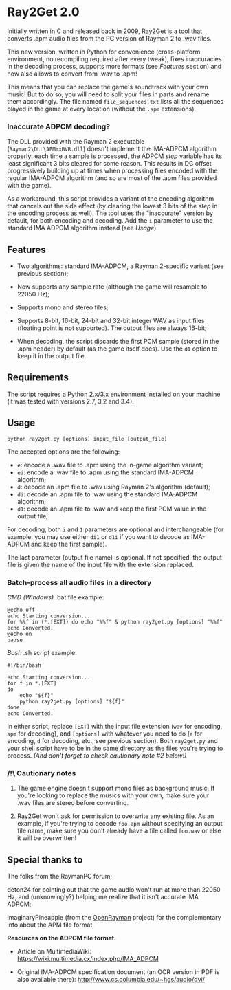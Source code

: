 # Ray2Get 2.0

Initially written in C and released back in 2009, Ray2Get is a tool that converts .apm audio files from the PC version of Rayman 2 to .wav files.

This new version, written in Python for convenience (cross-platform environment, no recompiling required after every tweak), fixes inaccuracies in the decoding process, supports more formats (see *Features* section) and now also allows to convert from .wav to .apm!

This means that you can replace the game's soundtrack with your own music! But to do so, you will need to split your files in parts and rename them accordingly. The file named `file_sequences.txt` lists all the sequences played in the game at every location (without the `.apm` extensions).


### Inaccurate ADPCM decoding?

The DLL provided with the Rayman 2 executable (`Rayman2\DLL\APMmxBVR.dll`) doesn't implement the IMA-ADPCM algorithm properly: each time a sample is processed, the ADPCM *step* variable has its least significant 3 bits cleared for some reason. This results in DC offset progressively building up at times when processing files encoded with the regular IMA-ADPCM algorithm (and so are most of the .apm files provided with the game).

As a workaround, this script provides a variant of the encoding algorithm that cancels out the side effect (by clearing the lowest 3 bits of the *step* in the encoding process as well). The tool uses the "inaccurate" version by default, for both encoding and decoding. Add the `i` parameter to use the standard IMA ADPCM algorithm instead (see *Usage*).


## Features

* Two algorithms: standard IMA-ADPCM, a Rayman 2-specific variant (see previous section);

* Now supports any sample rate (although the game will resample to 22050 Hz);

* Supports mono and stereo files;

* Supports 8-bit, 16-bit, 24-bit and 32-bit integer WAV as input files (floating point is not supported). The output files are always 16-bit;

* When decoding, the script discards the first PCM sample (stored in the .apm header) by default (as the game itself does). Use the `d1` option to keep it in the output file.


## Requirements

The script requires a Python 2.x/3.x environment installed on your machine (it was tested with versions 2.7, 3.2 and 3.4).


## Usage

`python ray2get.py [options] input_file [output_file]`

The accepted options are the following:

* `e`: encode a .wav file to .apm using the in-game algorithm variant;
* `ei`: encode a .wav file to .apm using the standard IMA-ADPCM algorithm;
* `d`: decode an .apm file to .wav using Rayman 2's algorithm (default);
* `di`: decode an .apm file to .wav using the standard IMA-ADPCM algorithm;
* `d1`: decode an .apm file to .wav and keep the first PCM value in the output file;

For decoding, both `i` and `1` parameters are optional and interchangeable (for example, you may use either `di1` or `d1i` if you want to decode as IMA-ADPCM and keep the first sample).

The last parameter (output file name) is optional. If not specified, the output file is given the name of the input file with the extension replaced.


### Batch-process all audio files in a directory

*CMD (Windows)* .bat file example:

```
@echo off
echo Starting conversion...
for %%f in (*.[EXT]) do echo "%%f" & python ray2get.py [options] "%%f"
echo Converted.
@echo on
pause
```

*Bash* .sh script example:

```
#!/bin/bash

echo Starting conversion...
for f in *.[EXT]
do
	echo "${f}"
	python ray2get.py [options] "${f}"
done
echo Converted.
```

In either script, replace `[EXT]` with the input file extension (`wav` for encoding, `apm` for decoding), and `[options]` with whatever you need to do (`e` for encoding, `d` for decoding, etc., see previous section). Both `ray2get.py` and your shell script have to be in the same directory as the files you're trying to process. *(And don't forget to check cautionary note \#2 below!)*


### /!\\ Cautionary notes

1. The game engine doesn't support mono files as background music. If you're looking to replace the musics with your own, make sure your .wav files are stereo before converting.

2. Ray2Get won't ask for permission to overwrite any existing file. As an example, if you're trying to decode `foo.apm` without specifying an output file name, make sure you don't already have a file called `foo.wav` or else it will be overwritten!


## Special thanks to

The folks from the RaymanPC forum;

deton24 for pointing out that the game audio won't run at more than 22050 Hz, and (unknowingly?) helping me realize that it isn't accurate IMA ADPCM;

imaginaryPineapple (from the [OpenRayman](https://github.com/imaginaryPineapple/OpenRayman) project) for the complementary info about the APM file format.


**Resources on the ADPCM file format:**

* Article on MultimediaWiki: https://wiki.multimedia.cx/index.php/IMA_ADPCM

* Original IMA-ADPCM specification document (an OCR version in PDF is also available there): http://www.cs.columbia.edu/~hgs/audio/dvi/
